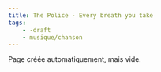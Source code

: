 ```yaml
---
title: The Police - Every breath you take
tags:
    - -draft
    - musique/chanson
---
```


Page créée automatiquement, mais vide.
